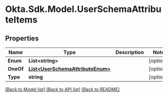 # Okta.Sdk.Model.UserSchemaAttributeItems

## Properties

Name | Type | Description | Notes
------------ | ------------- | ------------- | -------------
**Enum** | **List&lt;string&gt;** |  | [optional] 
**OneOf** | [**List&lt;UserSchemaAttributeEnum&gt;**](UserSchemaAttributeEnum.md) |  | [optional] 
**Type** | **string** |  | [optional] 

[[Back to Model list]](../README.md#documentation-for-models) [[Back to API list]](../README.md#documentation-for-api-endpoints) [[Back to README]](../README.md)

